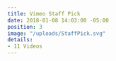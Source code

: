 ```yaml
---
title: Vimeo Staff Pick
date: 2018-01-08 14:03:00 -05:00
position: 3
image: "/uploads/StaffPick.svg"
details:
- 11 Videos
---
```


